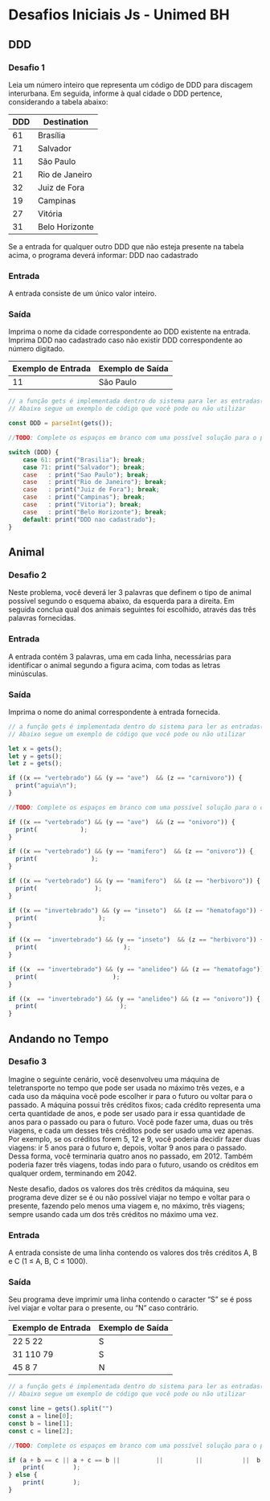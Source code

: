 # Desafios Iniciais Js - Unimed BH

## DDD

### Desafio 1

Leia um número inteiro que representa um código de DDD para discagem interurbana. Em seguida, informe à qual cidade o DDD pertence, considerando a tabela abaixo:


| DDD |  Destination |
| ------------------- | ------------------- |
|  61 |  Brasília |
|  71 |  Salvador |
|  11 |  São Paulo |
|  21 |  Rio de Janeiro |
|  32 |  Juiz de Fora |
|  19 |  Campinas |
|  27 |  Vitória |
|  31 |  Belo Horizonte |

Se a entrada for qualquer outro DDD que não esteja presente na tabela acima, o programa deverá informar:
DDD nao cadastrado

### Entrada

A entrada consiste de um único valor inteiro.


### Saída

Imprima o nome da cidade correspondente ao DDD existente na entrada. Imprima DDD nao cadastrado caso não existir DDD correspondente ao número digitado.

| Exemplo de Entrada |  Exemplo de Saída |
| ------------------- | ------------------- |
|  11 |  São Paulo |


```javascript
// a função gets é implementada dentro do sistema para ler as entradas(inputs) dos dados e a função print para imprimir a saída(output) de dados.
// Abaixo segue um exemplo de código que você pode ou não utilizar

const DDD = parseInt(gets());

//TODO: Complete os espaços em branco com uma possível solução para o problema

switch (DDD) {
	case 61: print("Brasilia"); break;
	case 71: print("Salvador"); break;
	case   : print("Sao Paulo"); break;
	case   : print("Rio de Janeiro"); break;
	case   : print("Juiz de Fora"); break;
	case   : print("Campinas"); break;
	case   : print("Vitoria"); break;
	case   : print("Belo Horizonte"); break;
    default: print("DDD nao cadastrado");
}
```

## Animal

### Desafio 2

Neste problema, você deverá ler 3 palavras que definem o tipo de animal possível segundo o esquema abaixo, da esquerda para a direita.  Em seguida conclua qual dos animais seguintes foi escolhido, através das três palavras fornecidas.

### Entrada

A entrada contém 3 palavras, uma em cada linha, necessárias para identificar o animal segundo a figura acima, com todas as letras minúsculas.

### Saída

Imprima o nome do animal correspondente à entrada fornecida.


```javascript
// a função gets é implementada dentro do sistema para ler as entradas(inputs) dos dados e a função print para imprimir a saída(output) de dados.
// Abaixo segue um exemplo de código que você pode ou não utilizar

let x = gets(); 
let y = gets(); 
let z = gets(); 

if ((x == "vertebrado") && (y == "ave")  && (z == "carnivoro")) {
  print("aguia\n");
}

//TODO: Complete os espaços em branco com uma possível solução para o desafio

if ((x == "vertebrado") && (y == "ave")  && (z == "onivoro")) {
  print(            );
}

if ((x == "vertebrado") && (y == "mamifero")  && (z == "onivoro")) {
  print(               );
}

if ((x == "vertebrado") && (y == "mamifero")  && (z == "herbivoro")) {
  print(                );
}

if ((x == "invertebrado") && (y == "inseto")  && (z == "hematofago")) {
  print(                 );
}

if ((x ==  "invertebrado") && (y == "inseto")  && (z == "herbivoro")) {
  print(                        );
}

if ((x  == "invertebrado") && (y == "anelideo") && (z == "hematofago")) {
  print(                     );
}

if ((x  == "invertebrado") && (y == "anelideo") && (z == "onivoro")) {
  print(                       );
}
```


## Andando no Tempo

### Desafio 3

Imagine o seguinte cenário, você desenvolveu uma máquina de  teletransporte no tempo que pode ser usada no máximo três vezes, e a cada uso da máquina você pode escolher ir para o futuro ou voltar para o passado. A máquina possui três créditos fixos; cada crédito representa uma certa quantidade de anos, e pode ser usado para ir essa quantidade de anos para o passado ou para o futuro. Você pode fazer uma, duas ou três viagens, e cada um desses três créditos pode ser usado uma vez apenas. Por exemplo, se os créditos forem 5, 12 e 9, você poderia decidir fazer duas viagens: ir 5 anos para o futuro e, depois, voltar 9 anos para o passado. Dessa forma, você terminaria quatro anos no passado, em 2012. Também poderia fazer três viagens, todas indo para o futuro, usando os créditos em qualquer ordem, terminando em 2042.

Neste desafio, dados os valores dos três créditos da máquina, seu programa deve dizer se é ou não possível viajar no tempo e voltar para o presente, fazendo pelo menos uma viagem e, no máximo, três viagens; sempre usando cada um dos três créditos no máximo uma vez.

### Entrada

A entrada consiste de uma linha contendo os valores dos três créditos A, B e C (1 ≤ A, B, C ≤ 1000).

### Saída

Seu programa deve imprimir uma linha contendo o caracter “S” se é poss ível viajar e voltar para o presente, ou “N” caso contrário.

| Exemplo de Entrada |  Exemplo de Saída |
| ------------------- | ------------------- |
|  22 5 22 |  S |
|  31 110 79 |  S |
|  45 8 7 |  N |

```javascript
// a função gets é implementada dentro do sistema para ler as entradas(inputs) dos dados e a função print para imprimir a saída(output) de dados.
// Abaixo segue um exemplo de código que você pode ou não utilizar

const line = gets().split("")
const a = line[0];
const b = line[1];
const c = line[2];

//TODO: Complete os espaços em branco com uma possível solução para o problema

if (a + b == c || a + c == b ||          ||         ||           ||  b == c) {
    print(        );
} else {
    print(        );
}
```
